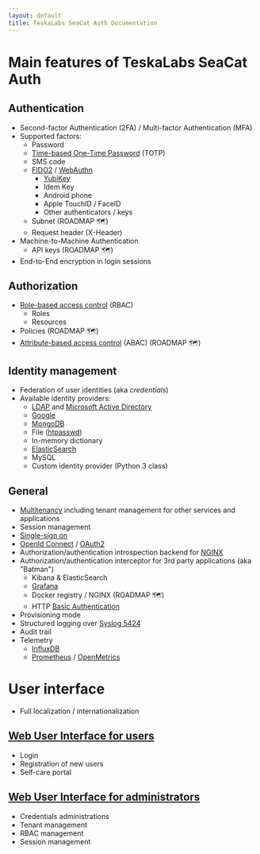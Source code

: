 ```yaml
---
layout: default
title: TeskaLabs SeaCat Auth Documentation
---
```


# Main features of TeskaLabs SeaCat Auth

## Authentication

  * Second-factor Authentication (2FA) / Multi-factor Authentication (MFA)
  * Supported factors:
    * Password
    * [Time-based One-Time Password](https://en.wikipedia.org/wiki/Time-based_One-Time_Password) (TOTP)
    * SMS code
    * [FIDO2](https://en.wikipedia.org/wiki/FIDO2_Project) / [WebAuthn](https://en.wikipedia.org/wiki/WebAuthn)
      * [YubiKey](https://www.yubico.com)
      * Idem Key
      * Android phone
      * Apple TouchID / FaceID
      * Other authenticators / keys
    * Subnet (ROADMAP 🗺️)
    * Request header (X-Header)
  * Machine-to-Machine Authentication
    * API keys (ROADMAP 🗺️)
  * End-to-End encryption in login sessions

## Authorization
  * [Role-based access control](https://en.wikipedia.org/wiki/Role-based_access_control) (RBAC)
    * Roles
    * Resources
  * Policies (ROADMAP 🗺️)
  * [Attribute-based access control](https://en.wikipedia.org/wiki/Attribute-based_access_control) (ABAC) (ROADMAP 🗺️)


## Identity management
  * Federation of user identities (aka _credentials_)
  * Available identity providers:
    * [LDAP](https://en.wikipedia.org/wiki/Lightweight_Directory_Access_Protocol) and [Microsoft Active Directory](https://en.wikipedia.org/wiki/Active_Directory)
    * [Google](https://google.com/)
    * [MongoDB](https://www.mongodb.com)
    * File ([htpasswd](https://httpd.apache.org/docs/2.4/programs/htpasswd.html))
    * In-memory dictionary
    * [ElasticSearch](https://www.elastic.co)
    * MySQL
    * Custom identity provider (Python 3 class)

## General

* [Multitenancy](https://en.wikipedia.org/wiki/Multitenancy) including tenant management for other services and applications
* Session management
* [Single-sign on](https://en.wikipedia.org/wiki/Single_sign-on)
* [OpenId Connect](https://openid.net/connect/) / [OAuth2](https://oauth.net/2/)
* Authorization/authentication introspection backend for [NGINX](https://nginx.org)
* Authorization/authentication interceptor for 3rd party applications (aka "Batman")
  * Kibana &amp; ElasticSearch
  * [Grafana](https://grafana.com)
  * Docker registry / NGINX (ROADMAP 🗺️)
  * HTTP [Basic Authentication](https://en.wikipedia.org/wiki/Basic_access_authentication)
* Provisioning mode
* Structured logging over [Syslog 5424](https://datatracker.ietf.org/doc/html/rfc5424)
* Audit trail
* Telemetry
  * [InfluxDB](https://www.influxdata.com)
  * [Prometheus](https://prometheus.io) / [OpenMetrics](https://openmetrics.io)


# User interface
* Full localization / internationalization

## [Web User Interface for users](../webui/seacat-auth)
* Login
* Registration of new users
* Self-care portal

## [Web User Interface for administrators](../webui/seacat)
* Credentials administrations
* Tenant management
* RBAC management
* Session management
